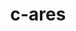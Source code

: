 ---
title: "c-ares"
layout: cache
categories: [package, develop]
meta: {"versions": ["1.15.0"], "compilers": ["apple-clang@=14.0.0", "apple-clang@=14.0.3", "gcc@=11.3.0", "gcc@=7.3.1"], "oss": ["amzn2", "ubuntu22.04", "ventura"], "platforms": ["darwin", "linux"], "targets": ["aarch64", "ivybridge", "x86_64_v3"], "stacks": ["ml-darwin-aarch64-mps", "ml-linux-x86_64-cpu", "ml-linux-x86_64-cuda", "ml-linux-x86_64-rocm", "root"], "num_specs": 17, "num_specs_by_stack": {"root": 17, "ml-darwin-aarch64-mps": 1, "ml-linux-x86_64-rocm": 2, "ml-linux-x86_64-cuda": 2, "ml-linux-x86_64-cpu": 2}}
spec_details: [{"hash": "zo2an7fitvqxi7bjuroxgx2qedu3kkl6", "compiler": "apple-clang@=14.0.0", "versions": ["1.15.0"], "os": "ventura", "platform": "darwin", "target": "aarch64", "variants": ["build_system=cmake", "build_type=Release", "generator=make", "~ipo"], "stacks": ["root"], "size": "-", "tarball": "https://binaries.spack.io/develop/build_cache/darwin-ventura-aarch64/apple-clang-14.0.0/c-ares-1.15.0/darwin-ventura-aarch64-apple-clang-14.0.0-c-ares-1.15.0-zo2an7fitvqxi7bjuroxgx2qedu3kkl6.spack"}, {"hash": "qog3sjepib3bnt2by5out6fsls2omxgm", "compiler": "apple-clang@=14.0.0", "versions": ["1.15.0"], "os": "ventura", "platform": "darwin", "target": "aarch64", "variants": ["build_system=cmake", "build_type=Release", "generator=make", "~ipo"], "stacks": ["root", "ml-darwin-aarch64-mps"], "size": "-", "tarball": "https://binaries.spack.io/develop/build_cache/darwin-ventura-aarch64/apple-clang-14.0.0/c-ares-1.15.0/darwin-ventura-aarch64-apple-clang-14.0.0-c-ares-1.15.0-qog3sjepib3bnt2by5out6fsls2omxgm.spack"}, {"hash": "ojpo4nrnstn3b3kmh7bmu7yr2ieerj37", "compiler": "apple-clang@=14.0.0", "versions": ["1.15.0"], "os": "ventura", "platform": "darwin", "target": "aarch64", "variants": ["build_system=cmake", "build_type=Release", "generator=make", "~ipo"], "stacks": ["root"], "size": "-", "tarball": "https://binaries.spack.io/develop/build_cache/darwin-ventura-aarch64/apple-clang-14.0.0/c-ares-1.15.0/darwin-ventura-aarch64-apple-clang-14.0.0-c-ares-1.15.0-ojpo4nrnstn3b3kmh7bmu7yr2ieerj37.spack"}, {"hash": "kk6fqdow3pbsvkgppzhswah2kueyiuzy", "compiler": "apple-clang@=14.0.3", "versions": ["1.15.0"], "os": "ventura", "platform": "darwin", "target": "aarch64", "variants": ["build_system=cmake", "build_type=Release", "generator=make", "~ipo"], "stacks": ["root"], "size": "-", "tarball": "https://binaries.spack.io/develop/build_cache/darwin-ventura-aarch64/apple-clang-14.0.3/c-ares-1.15.0/darwin-ventura-aarch64-apple-clang-14.0.3-c-ares-1.15.0-kk6fqdow3pbsvkgppzhswah2kueyiuzy.spack"}, {"hash": "m3vt5k6j73pjcvdncu2alrrlgggxmk7p", "compiler": "gcc@=7.3.1", "versions": ["1.15.0"], "os": "amzn2", "platform": "linux", "target": "ivybridge", "variants": ["build_system=cmake", "build_type=RelWithDebInfo", "~ipo"], "stacks": ["root"], "size": "-", "tarball": "https://binaries.spack.io/develop/build_cache/linux-amzn2-ivybridge/gcc-7.3.1/c-ares-1.15.0/linux-amzn2-ivybridge-gcc-7.3.1-c-ares-1.15.0-m3vt5k6j73pjcvdncu2alrrlgggxmk7p.spack"}, {"hash": "j63zhnow2rv2qdefr4bov3257akrxbtz", "compiler": "gcc@=7.3.1", "versions": ["1.15.0"], "os": "amzn2", "platform": "linux", "target": "ivybridge", "variants": ["build_system=cmake", "build_type=RelWithDebInfo", "~ipo"], "stacks": ["root"], "size": "-", "tarball": "https://binaries.spack.io/develop/build_cache/linux-amzn2-ivybridge/gcc-7.3.1/c-ares-1.15.0/linux-amzn2-ivybridge-gcc-7.3.1-c-ares-1.15.0-j63zhnow2rv2qdefr4bov3257akrxbtz.spack"}, {"hash": "md5wbxhhanqpuyv3yyrzp5qmoucteulk", "compiler": "gcc@=7.3.1", "versions": ["1.15.0"], "os": "amzn2", "platform": "linux", "target": "x86_64_v3", "variants": ["build_system=cmake", "build_type=RelWithDebInfo", "generator=make", "~ipo"], "stacks": ["root"], "size": "-", "tarball": "https://binaries.spack.io/develop/build_cache/linux-amzn2-x86_64_v3/gcc-7.3.1/c-ares-1.15.0/linux-amzn2-x86_64_v3-gcc-7.3.1-c-ares-1.15.0-md5wbxhhanqpuyv3yyrzp5qmoucteulk.spack"}, {"hash": "6otdbf7wmgcvrfoz2rk3cadevtag25b5", "compiler": "gcc@=7.3.1", "versions": ["1.15.0"], "os": "amzn2", "platform": "linux", "target": "x86_64_v3", "variants": ["build_system=cmake", "build_type=RelWithDebInfo", "~ipo"], "stacks": ["root"], "size": "-", "tarball": "https://binaries.spack.io/develop/build_cache/linux-amzn2-x86_64_v3/gcc-7.3.1/c-ares-1.15.0/linux-amzn2-x86_64_v3-gcc-7.3.1-c-ares-1.15.0-6otdbf7wmgcvrfoz2rk3cadevtag25b5.spack"}, {"hash": "zhqf35fdrgtpmnslwt27plutaej2ozh2", "compiler": "gcc@=7.3.1", "versions": ["1.15.0"], "os": "amzn2", "platform": "linux", "target": "x86_64_v3", "variants": ["build_system=cmake", "build_type=RelWithDebInfo", "~ipo"], "stacks": ["root"], "size": "-", "tarball": "https://binaries.spack.io/develop/build_cache/linux-amzn2-x86_64_v3/gcc-7.3.1/c-ares-1.15.0/linux-amzn2-x86_64_v3-gcc-7.3.1-c-ares-1.15.0-zhqf35fdrgtpmnslwt27plutaej2ozh2.spack"}, {"hash": "m3zvf5exun2zfjhor7firkto6xs4dmwf", "compiler": "gcc@=7.3.1", "versions": ["1.15.0"], "os": "amzn2", "platform": "linux", "target": "x86_64_v3", "variants": ["build_system=cmake", "build_type=RelWithDebInfo", "~ipo"], "stacks": ["root"], "size": "-", "tarball": "https://binaries.spack.io/develop/build_cache/linux-amzn2-x86_64_v3/gcc-7.3.1/c-ares-1.15.0/linux-amzn2-x86_64_v3-gcc-7.3.1-c-ares-1.15.0-m3zvf5exun2zfjhor7firkto6xs4dmwf.spack"}, {"hash": "w2yqslrzdpidwizj7rc6j6nknzcqzxsw", "compiler": "gcc@=7.3.1", "versions": ["1.15.0"], "os": "amzn2", "platform": "linux", "target": "x86_64_v3", "variants": ["build_type=RelWithDebInfo", "~ipo"], "stacks": ["root"], "size": "-", "tarball": "https://binaries.spack.io/develop/build_cache/linux-amzn2-x86_64_v3/gcc-7.3.1/c-ares-1.15.0/linux-amzn2-x86_64_v3-gcc-7.3.1-c-ares-1.15.0-w2yqslrzdpidwizj7rc6j6nknzcqzxsw.spack"}, {"hash": "tz4espblhfzozw74mzjprx6coxdyplys", "compiler": "gcc@=7.3.1", "versions": ["1.15.0"], "os": "amzn2", "platform": "linux", "target": "x86_64_v3", "variants": ["build_type=RelWithDebInfo", "~ipo"], "stacks": ["root"], "size": "-", "tarball": "https://binaries.spack.io/develop/build_cache/linux-amzn2-x86_64_v3/gcc-7.3.1/c-ares-1.15.0/linux-amzn2-x86_64_v3-gcc-7.3.1-c-ares-1.15.0-tz4espblhfzozw74mzjprx6coxdyplys.spack"}, {"hash": "yu5ntun7vms4irwd2wr44sgjfthetznw", "compiler": "gcc@=11.3.0", "versions": ["1.15.0"], "os": "ubuntu22.04", "platform": "linux", "target": "x86_64_v3", "variants": ["build_system=cmake", "build_type=Release", "generator=make", "~ipo"], "stacks": ["ml-linux-x86_64-rocm", "root", "ml-linux-x86_64-cuda", "ml-linux-x86_64-cpu"], "size": "-", "tarball": "https://binaries.spack.io/develop/build_cache/linux-ubuntu22.04-x86_64_v3/gcc-11.3.0/c-ares-1.15.0/linux-ubuntu22.04-x86_64_v3-gcc-11.3.0-c-ares-1.15.0-yu5ntun7vms4irwd2wr44sgjfthetznw.spack"}, {"hash": "26igcblzqki2qufbd72q4by3cvpcytfa", "compiler": "gcc@=11.3.0", "versions": ["1.15.0"], "os": "ubuntu22.04", "platform": "linux", "target": "x86_64_v3", "variants": ["build_system=cmake", "build_type=Release", "generator=make", "~ipo"], "stacks": ["root"], "size": "-", "tarball": "https://binaries.spack.io/develop/build_cache/linux-ubuntu22.04-x86_64_v3/gcc-11.3.0/c-ares-1.15.0/linux-ubuntu22.04-x86_64_v3-gcc-11.3.0-c-ares-1.15.0-26igcblzqki2qufbd72q4by3cvpcytfa.spack"}, {"hash": "twmhrotg6wdkiyehxwpb3jiljkwsr54t", "compiler": "gcc@=11.3.0", "versions": ["1.15.0"], "os": "ubuntu22.04", "platform": "linux", "target": "x86_64_v3", "variants": ["build_system=cmake", "build_type=RelWithDebInfo", "generator=make", "~ipo"], "stacks": ["root"], "size": "-", "tarball": "https://binaries.spack.io/develop/build_cache/linux-ubuntu22.04-x86_64_v3/gcc-11.3.0/c-ares-1.15.0/linux-ubuntu22.04-x86_64_v3-gcc-11.3.0-c-ares-1.15.0-twmhrotg6wdkiyehxwpb3jiljkwsr54t.spack"}, {"hash": "jqhdundeec4ssncojphk5igzk52v7xwy", "compiler": "gcc@=11.3.0", "versions": ["1.15.0"], "os": "ubuntu22.04", "platform": "linux", "target": "x86_64_v3", "variants": ["build_system=cmake", "build_type=Release", "generator=make", "~ipo"], "stacks": ["root"], "size": "-", "tarball": "https://binaries.spack.io/develop/build_cache/linux-ubuntu22.04-x86_64_v3/gcc-11.3.0/c-ares-1.15.0/linux-ubuntu22.04-x86_64_v3-gcc-11.3.0-c-ares-1.15.0-jqhdundeec4ssncojphk5igzk52v7xwy.spack"}, {"hash": "rqwxdqk27yweej3sts3dlndj6rlb3xes", "compiler": "gcc@=11.3.0", "versions": ["1.15.0"], "os": "ubuntu22.04", "platform": "linux", "target": "x86_64_v3", "variants": ["build_system=cmake", "build_type=Release", "generator=make", "~ipo"], "stacks": ["ml-linux-x86_64-rocm", "root", "ml-linux-x86_64-cuda", "ml-linux-x86_64-cpu"], "size": "-", "tarball": "https://binaries.spack.io/develop/build_cache/linux-ubuntu22.04-x86_64_v3/gcc-11.3.0/c-ares-1.15.0/linux-ubuntu22.04-x86_64_v3-gcc-11.3.0-c-ares-1.15.0-rqwxdqk27yweej3sts3dlndj6rlb3xes.spack"}]
---